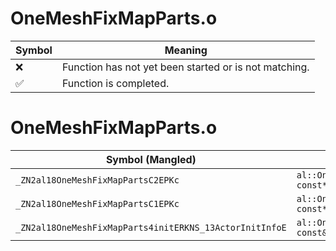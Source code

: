 # OneMeshFixMapParts.o
| Symbol | Meaning 
| ------------- | ------------- 
| :x: | Function has not yet been started or is not matching. 
| :white_check_mark: | Function is completed. 


# OneMeshFixMapParts.o
| Symbol (Mangled) | Symbol (Demangled) | Decompiled? |
| ------------- |  ------------- | ------------- |
| `_ZN2al18OneMeshFixMapPartsC2EPKc` | `al::OneMeshFixMapParts::OneMeshFixMapParts(char const*)` | :white_check_mark: |
| `_ZN2al18OneMeshFixMapPartsC1EPKc` | `al::OneMeshFixMapParts::OneMeshFixMapParts(char const*)` | :white_check_mark: |
| `_ZN2al18OneMeshFixMapParts4initERKNS_13ActorInitInfoE` | `al::OneMeshFixMapParts::init(al::ActorInitInfo const&)` | :white_check_mark: |
